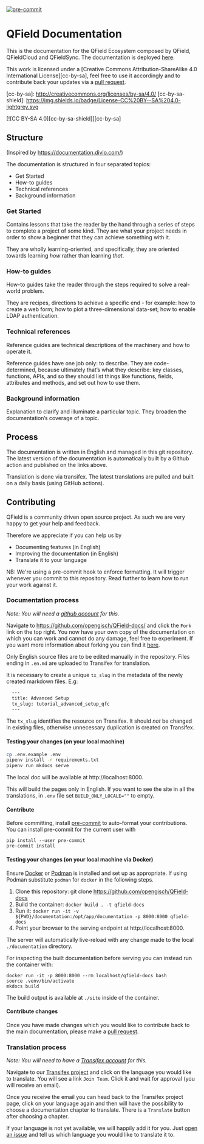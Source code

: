 [![pre-commit](https://img.shields.io/badge/pre--commit-enabled-brightgreen?logo=pre-commit&logoColor=white)](https://github.com/pre-commit/pre-commit)

# QField Documentation
This is the documentation for the QField Ecosystem composed by QField, QFieldCloud and QFieldSync.
The documentation is deployed [here](https://docs.qfield.org).

This work is licensed under a
[Creative Commons Attribution-ShareAlike 4.0 International License][cc-by-sa],
feel free to use it accordingly and to contribute back your updates via a
[pull request](https://github.com/opengisch/QField-docs/pulls).


[cc-by-sa]: http://creativecommons.org/licenses/by-sa/4.0/ <!-- markdown-link-check-disable-line -->
[cc-by-sa-shield]: https://img.shields.io/badge/License-CC%20BY--SA%204.0-lightgrey.svg

[![CC BY-SA 4.0][cc-by-sa-shield]][cc-by-sa]

## Structure

(Inspired by https://documentation.divio.com/)

The documentation is structured in four separated topics:

  * Get Started
  * How-to guides
  * Technical references
  * Background information

### Get Started

Contains lessons that take the reader by the hand through a series of
steps to complete a project of some kind. They are what your project
needs in order to show a beginner that they can achieve something with
it.

They are wholly learning-oriented, and specifically, they are oriented
towards learning _how_ rather than learning _that_.

### How-to guides

How-to guides take the reader through the steps required to solve a
real-world problem.

They are recipes, directions to achieve a specific end - for example:
how to create a web form; how to plot a three-dimensional data-set;
how to enable LDAP authentication.

### Technical references

Reference guides are technical descriptions of the machinery and how
to operate it.

Reference guides have one job only: to describe. They are
code-determined, because ultimately that’s what they describe: key
classes, functions, APIs, and so they should list things like
functions, fields, attributes and methods, and set out how to use
them.

### Background information

Explanation to clarify and illuminate a particular topic. They broaden
the documentation’s coverage of a topic.

## Process

The documentation is written in English and managed in this git
repository. The latest version of the documentation is automatically
built by a Github action and published on the links above.

Translation is done via transifex. The latest translations are pulled and built
on a daily basis (using GitHub actions).

## Contributing

QField is a community driven open source project. As such we are very happy to
get your help and feedback.

Therefore we appreciate if you can help us by

 * Documenting features (in English)
 * Improving the documentation (in English)
 * Translate it to your language

NB: We're using a pre-commit hook to enforce formatting. It will trigger whenever you commit to this repository. Read further to learn how to run your work against it.

### Documentation process

*Note: You will need a [github account](https://github.com/) for this.*

Navigate to https://github.com/opengisch/QField-docs/ and click the `Fork` link on the top
right. You now have your own copy of the documentation on which you can work
and cannot do any damage, feel free to experiment.
If you want more information about forking you can find it
[here](https://help.github.com/articles/fork-a-repo/).

Only English source files are to be edited manually in the repository.
Files ending in `.en.md` are uploaded to Transifex for translation.

It is necessary to create a unique `tx_slug` in the metadata of the newly created markdown files. E.g:

  ```markdown
    ---
    title: Advanced Setup
    tx_slug: tutorial_advanced_setup_qfc
    ---
  ```

The `tx_slug` identifies the resource on Transifex. It should *not* be changed in existing files, otherwise unnecessary duplication is created on Transifex.

#### Testing your changes (on your local machine)

```sh
cp .env.example .env
pipenv install -r requirements.txt
pipenv run mkdocs serve
```

The local doc will be available at http://localhost:8000.  <!-- markdown-link-check-disable-line -->

This will build the pages only in English.
If you want to see the site in all the translations, in `.env` file set `BUILD_ONLY_LOCALE=""` to empty.


#### Contribute
Before committing, install [pre-commit](https://pre-commit.com/) to auto-format your contributions. You can install pre-commit for the current user with

    pip install --user pre-commit
    pre-commit install


#### Testing your changes (on your local machine via Docker)

Ensure [Docker](https://docs.docker.com/get-docker/) or [Podman](https://podman.io/getting-started/installation) is installed and set up as appropriate. If using Podman substitute `podman` for `docker` in the following steps.

1. Clone this repository: git clone https://github.com/opengisch/QField-docs
2. Build the container: `docker build . -t qfield-docs`
3. Run it: `docker run -it -v ${PWD}/documentation:/opt/app/documentation -p 8000:8000 qfield-docs`
4. Point your browser to the serving endpoint at http://localhost:8000.  <!-- markdown-link-check-disable-line -->

The server will automatically live-reload with any change made to the local `./documentation` directory.

For inspecting the built documentation before serving you can instead run the container with:

    docker run -it -p 8000:8000 --rm localhost/qfield-docs bash
    source .venv/bin/activate
    mkdocs build

The build output is available at `./site` inside of the container.

#### Contribute changes

Once you have made changes which you would like to contribute back to the main
documentation, please make a [pull
request](https://help.github.com/articles/using-pull-requests/).

### Translation process

*Note: You will need to have a [Transifex account](https://transifex.com/) for this.*

Navigate to our [Transifex
project](https://www.transifex.com/organization/opengisch/dashboard/qfield-documentation)
and click on the language you would like to translate. You will see a link
`Join Team`. Click it and wait for approval (you will receive an email).

Once you receive the email you can head back to the Transifex project page,
click on your language again and then will have the possibility to choose a
documentation chapter to translate. There is a `Translate` button after
choosing a chapter.

If your language is not yet available, we will happily add it for you. Just
[open an issue](https://github.com/opengisch/QField-docs/issues/new) and tell us which
language you would like to translate it to.
